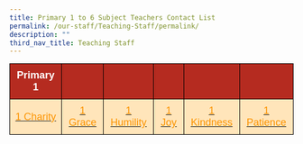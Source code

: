 ```yaml
---
title: Primary 1 to 6 Subject Teachers Contact List
permalink: /our-staff/Teaching-Staff/permalink/
description: ""
third_nav_title: Teaching Staff
---
```

<style type="text/css">
.tg  {border-collapse:collapse;border-spacing:0;margin:0px auto;}
.tg td{border-color:black;border-style:solid;border-width:1px;font-family:Arial, sans-serif;font-size:14px;
  overflow:hidden;padding:10px 5px;word-break:normal;}
.tg th{border-color:black;border-style:solid;border-width:1px;font-family:Arial, sans-serif;font-size:14px;
  font-weight:normal;overflow:hidden;padding:10px 5px;word-break:normal;}
.tg .tg-smmk{background-color:#B52B20;color:#FFF;font-size:18px;font-weight:bold;text-align:center;vertical-align:middle}
.tg .tg-5fmd{background-color:#b52b20;font-size:18px;text-align:center;vertical-align:middle}
.tg .tg-kbkh{background-color:#FFE5BA;color:#FC9400;font-size:18px;text-align:center;text-decoration:underline;vertical-align:middle
  }
</style>
<table class="tg">
<tbody>
  <tr>
    <td class="tg-smmk"><span style="font-weight:bold;color:#FFF;background-color:#B52B20">Primary 1</span></td>
    <td class="tg-smmk"></td>
    <td class="tg-smmk"></td>
    <td class="tg-smmk"></td>
    <td class="tg-smmk"></td>
    <td class="tg-smmk"><span style="color:#000"> </span></td>
  </tr>
  <tr>
    <td class="tg-kbkh"><a href="/files/1%20Charity.pdf" target="_blank" rel="noopener noreferrer"><span style="color:#FC9400">1 Charity</span></a></td>
    <td class="tg-kbkh"><a href="/files/1%20Grace.pdf" target="_blank" rel="noopener noreferrer"><span style="color:#FC9400">1 Grace</span></a></td>
    <td class="tg-kbkh"><a href="/files/1%20Humility%202.pdf" target="_blank" rel="noopener noreferrer"><span style="color:#FC9400">1 Humility</span></a></td>
    <td class="tg-kbkh"><a href="/files/1%20Joy.pdf" target="_blank" rel="noopener noreferrer"><span style="color:#FC9400">1 Joy</span></a></td>
    <td class="tg-kbkh"><a href="/files/1%20Kindness.pdf" target="_blank" rel="noopener noreferrer"><span style="color:#FC9400">1 Kindness</span></a></td>
    <td class="tg-kbkh"><a href="/files/1%20Patience.pdf" target="_blank" rel="noopener noreferrer"><span style="color:#FC9400"> 1 Patience</span></a></td>
  </tr>
</tbody>
</table>


